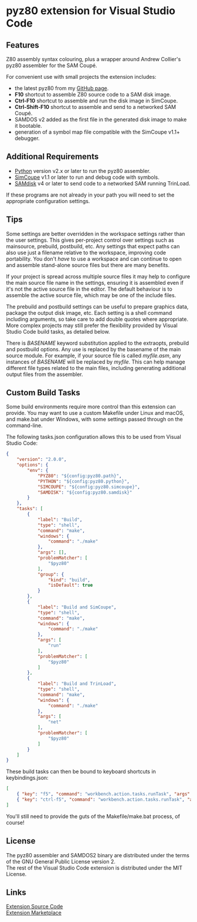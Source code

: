 # pyz80 extension for Visual Studio Code

## Features

Z80 assembly syntax colouring, plus a wrapper around Andrew Collier's pyz80 assembler for the SAM Coupé.

For convenient use with small projects the extension includes:

* the latest pyz80 from my [GitHub page](https://github.com/simonowen/pyz80).
* **F10** shortcut to assemble Z80 source code to a SAM disk image.
* **Ctrl-F10** shortcut to assemble and run the disk image in SimCoupe.
* **Ctrl-Shift-F10** shortcut to assemble and send to a networked SAM Coupé.
* SAMDOS v2 added as the first file in the generated disk image to make it bootable.
* generation of a symbol map file compatible with the SimCoupe v1.1+ debugger.

## Additional Requirements

* [Python](https://www.python.org/downloads/) version v2.x or later to run the pyz80 assembler.
* [SimCoupe](https://simonowen.com/simcoupe) v1.1 or later to run and debug code with symbols.
* [SAMdisk](https://github.com/simonowen/samdisk/releases/tag/20220725) v4 or later to send code to a networked SAM running TrinLoad.

If these programs are not already in your path you will need to set the appropriate configuration settings.

## Tips

Some settings are better overridden in the workspace settings rather than the user settings. This gives per-project control over settings such as mainsource, prebuild, postbuild, etc. Any settings that expect paths can also use just a filename relative to the workspace, improving code portability. You don't _have_ to use a workspace and can continue to open and assemble stand-alone source files but there are many benefits.

If your project is spread across multiple source files it may help to configure the main source file name in the settings, ensuring it is assembled even if it's not the active source file in the editor. The default behaviour is to assemble the active source file, which may be one of the include files.

The prebuild and postbuild settings can be useful to prepare graphics data, package the output disk image, etc. Each setting is a shell command including arguments, so take care to add double quotes where appropriate. More complex projects may still prefer the flexibility provided by Visual Studio Code build tasks, as detailed below.

There is _BASENAME_ keyword substitution applied to the extraopts, prebuild and postbuild options. Any use is replaced by the basename of the main source module. For example, if your source file is called _myfile.asm_, any instances of _BASENAME_ will be replaced by _myfile_. This can help manage different file types related to the main files, including generating additional output files from the assembler.

## Custom Build Tasks

Some build environments require more control than this extension can provide. You may want to use a custom Makefile under Linux and macOS, and make.bat under Windows, with some settings passed through on the command-line.

The following tasks.json configuration allows this to be used from Visual Studio Code:

```json
{
    "version": "2.0.0",
    "options": {
        "env": {
            "PYZ80": "${config:pyz80.path}",
            "PYTHON": "${config:pyz80.python}",
            "SIMCOUPE": "${config:pyz80.simcoupe}",
            "SAMDISK": "${config:pyz80.samdisk}"
        }
    },
    "tasks": [
        {
            "label": "Build",
            "type": "shell",
            "command": "make",
            "windows": {
                "command": "./make"
            },
            "args": [],
            "problemMatcher": [
                "$pyz80"
            ],
            "group": {
                "kind": "build",
                "isDefault": true
            }
        },
        {
            "label": "Build and SimCoupe",
            "type": "shell",
            "command": "make",
            "windows": {
                "command": "./make"
            },
            "args": [
                "run"
            ],
            "problemMatcher": [
                "$pyz80"
            ]
        },
        {
            "label": "Build and TrinLoad",
            "type": "shell",
            "command": "make",
            "windows": {
                "command": "./make"
            },
            "args": [
                "net"
            ],
            "problemMatcher": [
                "$pyz80"
            ]
        }
    ]
}
```

These build tasks can then be bound to keyboard shortcuts in keybindings.json:

```json
[
    { "key": "f5", "command": "workbench.action.tasks.runTask", "args": "Build and SimCoupe", "when": "editorLangId == pyz80" },
    { "key": "ctrl-f5", "command": "workbench.action.tasks.runTask", "args": "Build and TrinLoad", "when": "editorLangId == pyz80" }
]
```

You'll still need to provide the guts of the Makefile/make.bat process, of course!

## License

The pyz80 assembler and SAMDOS2 binary are distributed under the terms of the GNU General Public License version 2.  
The rest of the Visual Studio Code extension is distributed under the MIT License.

## Links

[Extension Source Code](https://github.com/simonowen/vscode-pyz80)  
[Extension Marketplace](https://marketplace.visualstudio.com/items?itemName=simonowen.pyz80)  
